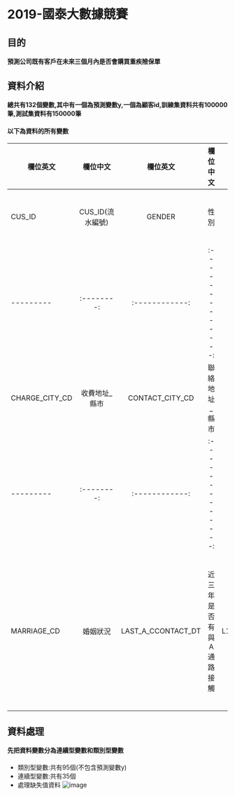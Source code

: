 # 2019-國泰大數據競賽
## 目的
#### 預測公司既有客戶在未來三個月內是否會購買重疾險保單
## 資料介紹
#### 總共有132個變數,其中有一個為預測變數y,一個為顧客id,訓練集資料共有100000筆,測試集資料有150000筆
#### 以下為資料的所有變數
|欄位英文|欄位中文|欄位英文|欄位中文|欄位英文|欄位中文|
| --------- | :--------: | :------------:  | :-------------: | :----------:  | :----------: |
| CUS_ID | CUS_ID(流水編號) |GENDER| 性別  |AGE| 年齡(年)(級距) |
| --------- | :--------: | :------------:  | :-------------: | :----------:  | :----------: |
|CHARGE_CITY_CD|收費地址_縣市|CONTACT_CITY_CD |聯絡地址_縣市 |EDUCATION_CD |教育程度/學歷 |
| --------- | :--------: | :------------:  | :-------------: | :----------:  | :----------: |
|MARRIAGE_CD |婚姻狀況 |LAST_A_CCONTACT_DT | 近三年是否有與 A 通路接觸 |L1YR_A_ISSUE_CNT|近一年透過 A 通路投保新契約次數|



## 資料處理
#### 先把資料變數分為連續型變數和類別型變數

- 類別型變數:共有95個(不包含預測變數y)
- 連續型變數:共有35個
- 處理缺失值資料
![image](https://github.com/Jiang-Wan-Rong/2019-/blob/master/EDA/%E6%95%B8%E5%80%BC%E5%9E%8B%E8%AE%8A%E6%95%B8%E7%BC%BA%E5%A4%B1%E5%80%BC%E6%AF%94%E4%BE%8B%20(1).png)
